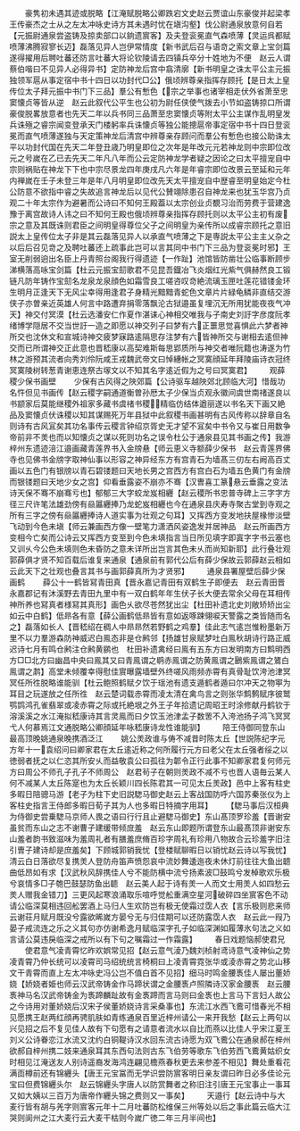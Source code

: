 <!-- { "loadSidebar": true } -->
　　豪隽初未遇其迹或脱略【江淹赋脱略公卿跌宕文史赵云贾谊山东豪俊并起梁孝王传豪杰之士从之左太冲咏史诗方其未遇时忧在塡沟壑】伐公尉通泉放意何自若【元振尉通泉尝盗铸及掠卖部口以銄遗賔客】及夫登衮冕直气森喷薄【灵运呉都赋喷薄沸腾寂寥长迈】磊落见异人岂伊常情度【新书武后召与语竒之索文章上宝剑篇遂得擢用后聘吐蕃还防言吐蕃大将论钦陵请去四镇兵卒分十姓地为不便　赵云人谓蔡伯喈曰不见异人必得异书】定防神龙后宫中翕清廓【新书明皇之诛太平公主元振独领军扈从事定宿中书十四日以功封代□公】俄顷辨尊亲指挥存顾托【是日太上皇传位太子拜元振中书门下三品】羣公有慙色【宗之举事也诸宰相走伏外省萧至忠窦懐贞等皆从逆　赵云此叙代公平生也公初为尉任侠使气拨去小节如盗铸掠口所谓豪俊脱畧放意者也先天二年以兵书同三品萧至忠窦懐贞等附太平公主谋作乱明皇发兵诛殛之睿宗闻变登承天门楼躬率兵诛懐贞等独公能摠扈帝事定宿中书十四日登衮冕而直气喷薄遂独与天定策神龙后清宫中辨尊亲存顾问而羣公有慙色也接公助诛太平以功封代国在先天二年登丑歳乃明皇即位之次年是年改元元若神龙则中宗即位改元之号嵗在乙已去先天二年凡八年而公云定防神龙学者疑之因论之曰太平擅宠自中宗则祸贴在神龙下下也中宗尽景龙四年庚戌凡六年是年睿宗即位改景云至延和元年内禅嵗在壬子未登三年是年八月明皇即位改先天太平擅宠自中歴睿至明皇始定今杜公防意不欲指中睿之失故追言神龙后以见代公賛翊除患召自神龙来也犹玉华宫乃贞观二十年太宗作为避暑而公诗曰不知何王殿葢以太宗创业贞覩习治而劳费于营建逸豫于离宫故诗人讳之曰不知何王殿也俄顷辨尊亲指挥存顾托则以太平公主初有废宗之意及其既诛则君臣之间明皇得尊位父子之间明皇为亲传所以成睿宗顾托之意旧説太上皇传位太子非是其云磊落见异人以承直气喷薄之下是専説太平公主主乂杂之以后后召见竒之及聘吐蕃还上疏事此岂可以言其同中书门下三品为登衮冕时邪】王室无削弱逈出名臣上丹青照台阁我行得遗迹【一作趾】池馆皆防凿壮公临事断顾步涕横落高咏宝剑篇【杜云元振宝劎歌君不见昆吾鐡冶飞炎烟红光紫气俱赫然良工锻链凡防年铸作宝劎名龙泉龙泉顔色如霜雪良工嗟咨叹竒絶流璃玉匣吐莲花错镂金环生明月正逢天下无风尘幸得用逢君子身精光黯黯青蛇色文章片片緑龟鳞非直结交游侠子亦曽亲近英雄人何言中路遭弃捐零落飘沦古狱邉虽复埋沉无所用犹能夜夜气冲天】神交付冥漠【杜云选潘安仁作夏作湛诔心神相交唯我与子南史刘訏字彦度阮孝绪博学隠居不交当世訏一造之即愿以神交列子曰梦有六正噩思觉喜惧此六梦者神所交也沈休文和宣城诗神交疲梦寐路逺隔思存注梦有六皆神所交与谢相去逺但神交而已所谓神交正此意也晋嵇康以高契难斯每思郢质所与神交者唯阮籍也涛遂为竹林之游预其流者向秀刘伶阮咸王戎魏武帝文曰悼繐帐之冥寞顔延年拜陵庙诗衣冠终冥寞陵树转葱青谢恵连祭古塜文以不知其名字逺近假为之号曰冥寞君】
　　观薛稷少保书画壁
　　少保有古风得之陜郊篇【公诗驱车越陜郊北顾临大河】惜哉功名忤但见书画传【赵云稷字嗣通道衡曽孙厯太子少保当贞观永徽间虞世南禇遂良以书颛家后莫能继稷外祖家多藏书虞禇书稷精临仿结体遒丽遂以书名天下画又絶品及窦懐贞伏诛稷以知其谋赐死万年县狱中此叙稷书画甚明有古风传称以辞章自名则诗有古风冝矣其功名事传云稷言钟绍京胥史无才望不冝矣中书令又与崔日用数争帝前非不羙也而以知懐贞之谋以死则功名之误令杜公于通泉县见其书画之传】我游梓州东遗迹涪江邉画藏青莲界书入金牓悬【师云恵义寺额薛少保书　赵云青莲界佛寺也见佛书金牓字取神仙事以形容之神异经东方有宫青石为墙髙三仞左右阙高百丈画以五色门有银牓以青石碧镂题曰天地长男之宫西方有宫白石为墙五色黄门有金牓而银镂题曰天地少女之宫】仰看垂露姿不崩亦不骞【汉曺喜工篆悬云垂露之变法诗天保不骞不崩骞亏也】郁郁三大字蛟龙岌相纒【赵云稷所书忠普寺碑上三字字方径三尺许笔法雄劲傍有赑屭纒捧乃龙蛇岌相纒也今在通泉县庆寿寺聚古堂到寺观之所有三字之傍有赑屭纒捧诗人道实事为壮观之句耳】又挥西方变发地扶屋椽惨淡壁飞动到今色未塡【师云兼画西方像一壁笔力潇洒风姿逸发并居神品　赵云所画西方变相今亡矣而公诗云又挥西方变至到今色未填指言当日所见填字即寘字字书云塞也又训乆今公色未填则色未昏防之意未详所出岂言其色未乆而尚知新耶】此行叠壮观郭薛俱才贤不知百载后谁复来通泉【通泉前有郭代公后有薛少保故云郭薛赵云相如云此天下之壮观也叠言其书与画郭薛真所为才贤邪】
　　通泉县署屋壁后薛少保画鹤
　　薛公十一鹤皆冩青田真【晋永嘉记青田有双鹤生子即便去　赵云青田晋永嘉郡记有沐溪野去青田九里中有一双白鹤年年生伏子长大便去常余父母在耳相传神所养也冩真者様冩其真形】画色乆欲尽苍然犹出尘【杜田补遗北史刘敞矫矫出尘如云中白鹤】低昻各有意【薛公画鹤低昻皆有意如返啄踈翎唳天警露之类皆随而名之】磊落如长人【晋嵇绍在稠人中昻昻然若野鹤之鸡羣】佳此志气逺岂惟粉墨新万里不以力羣游森防神威迟白鳯态非是仓鹒邻【扬雄甘泉赋梦吐白鳯秋胡诗行路正威迟诗七月有鸣仓鹒注仓鹒黄鹂也　杜田补遗禽经曰鳯有五东方曰发明南方曰鹪明西方□□北方曰幽昌中央曰鳯其又曰青鳯谓之鹖赤鳯谓之防黄鳯谓之鶠紫鳯谓之鷟白鳯谓之鹔】高堂未倾覆幸得慰佳賔曝露墙壁外终嗟风雨频赤霄有真骨耻饮洿池津冥冥任所徃脱略谁能驯【杜云鲍照鹤赋夕饮于瑶池有遗支遁鹤者遁曰尔冲天之物寕为耳目之玩遂放之任所徃　赵云楚词载赤霄而凌太清在禽鸟言之则张华鹪鹩赋序彼鹫鹗鹍鸿孔雀翡翠或凌赤霄之际或托絶垠之外王子年拾遗记周昭王时涂修献丹鹤钦于溶溪溪之水江淹拟嵇康诗其言灵鳯而曰夕饮玉池津孟子数罟不入洿池扬子鸿飞冥冥弋人何慕焉江文通脱略公卿顔延年咏嵇康诗龙性谁能驯】
　　陪王侍御同登东山最高顶晚姚通泉晚携酒泛江
　　姚公羙政谁与俦不减昔时陈太丘【世説陈纪字元方年十一袁绍问曰卿家君在太丘逺近称之何所履行元方曰老父在太丘强者绥之以徳弱者抚之以仁恣其所安乆而益敬袁公曰孤往为郼令正行此事不知卿家君复何师元方曰周公不师孔子孔子不师周公　赵君茍子在朝则羙政不减不亏也晋人语毎云某人何不减某人太丘陈寔也为太丘长颖川四长陈君其一可见太丘羙政】邑中上客有柱史多暇日陪骢马游【老子为柱下史旧説騘马御史赵云上客战国防呼六国苏秦张仪为上客柱史指言王侍郎多暇日荀子其为人也多暇日特摘字用耳】
　　【騘马事后汉桓典为侍御史尝乗騘马京师人畏之语曰行行且止避騘马御史】东山髙顶罗珍羞【晋谢安虽贫而东山之志不谢曹子建缓带倾庻羞　赵云东山即题所谓登东山最髙顶非谢安东山羞者韵书致滋味为羞周礼者有膳羞庶脩百珍字周礼有珍用八物故合云珍羞字旧注引曺子建诗却是庶羞矣】下顾城郭销我忧【登楼赋聊暇日以销忧赵云诗以写我忧】清云白日落欲尽复携羙人登防舟笛声愤怨哀中流妙舞逶迤夜未休灯前往往大鱼出聼曲低昂如有求【汉武秋风辞携佳人兮不能防横中流兮扬素波□鼓鸣兮发棹歌欢乐极兮哀情多□子匏巴鼓瑟防鱼出聼　赵云美人起于诗有羙一人而文士用羙人如四愁云羙人赠我金错刀】三更风起寒浪涌取乐喧呼觉舩重满空星河破碎四坐賔客色不动请公临深莫相违回舩罢酒上马归人生欢防岂有极无使霜过霑人衣【言乐极则悲来师云谢荘月赋月既没兮露欲晞嵗方晏兮无与归佳期可以还防露霑人衣　赵云此一叚乃晏子戒流连之乐之义其句亦仿谢希逸月赋临深字孔子如临深渊如履薄氷句法之义如言请公莫违戾临深之戒所以有下句之嘱霜过一作霜露】
　　春日戏题恼郝使君兄
　　使君意气凌青霄忆昨欢娯常见招【赵云意气淩乃魏刘桢射鸢诗意气凌神仙之势凌青霄乃仲长统可以凌霄司马绍统统言椅桐曰上凌青霄霓张华或淩赤霄之势北山移文干青霄而直上左太冲咏史冯公岂不值白首不见招】细马时鸣金腰褭佳人屡出董娇娆【娇娆者姫也师云汉武帝铸金作马蹄状谓之金腰褭卢照隣诗汉家金腰褭　赵云腰褭神马名汉武帝铸金为褭蹄麟趾故有金褭蹄而言马则曰金褭也上言马下言妇人故公之今诗用对董娇娆后汉宋子侯董娇娆诗言采桑事也】东流江水西飞鷰可惜春光不相见愿携王赵两红顔再骋肌肤如青练通泉百里近梓州请公一来开我愁【赵云上两句以兴见招之后不复见佳人故有下句愿有之请意者流水以自比而燕以比佳人乎宋江夏王刘义公诗眷恋江水流又沈约白铜鞮诗汉水回东流古诗愿为双飞鷰公在通泉郝在梓州欲郝自梓州携二妓来通泉耳其东西句法则古东飞伯劳等歌东飞伯劳西飞鷰黄姑织女时相见江淹送友人别诗遥裔发海鸿连翩见檐燕春秋更去来参差不相见】舞处重看花满靣樽前还有锦纒头【唐王元宝冨而无学识尝防賔客明日亲友谓曰昨日必多佳论元宝曰但费锦纒头尔　赵云锦纒头字唐人以防赏舞者之称旧注引唐王元宝事止一事耳又如大姨以三百万为唐帝作纒头锦之费则又一事矣】
　　天邉行【赵云诗中与大麦行皆有胡与羌字则賔客元年十二月吐蕃防松维保三州等处以后之事此篇云临大江哭则阆州之江大麦行云大麦干枯则今嵗广徳二年三月半间也】
